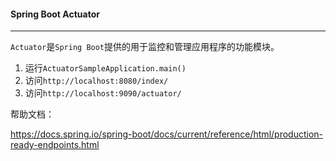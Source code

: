 #### Spring Boot Actuator

---

`Actuator`是`Spring Boot`提供的用于监控和管理应用程序的功能模块。



1. 运行`ActuatorSampleApplication.main()`
2. 访问`http://localhost:8080/index/`
3. 访问`http://localhost:9090/actuator/`

帮助文档：

https://docs.spring.io/spring-boot/docs/current/reference/html/production-ready-endpoints.html